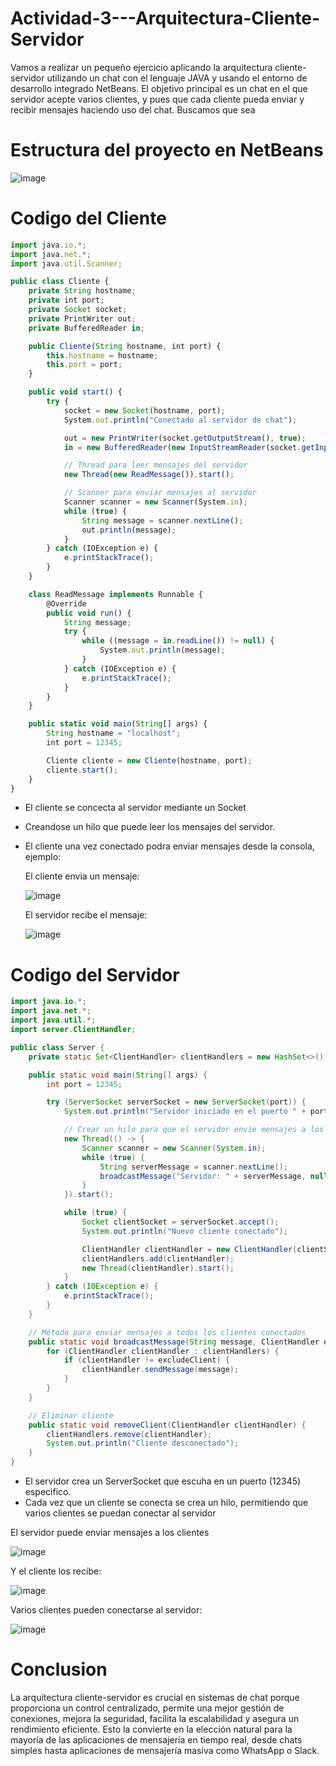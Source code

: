 # Actividad-3---Arquitectura-Cliente-Servidor
Vamos a realizar un pequeño ejercicio aplicando la arquitectura cliente-servidor utilizando un chat con el lenguaje JAVA y usando el entorno de desarrollo integrado NetBeans. 
El objetivo principal es un chat en el que servidor acepte varios clientes, y pues que cada cliente pueda enviar y recibir mensajes haciendo uso del chat.
Buscamos que sea

# Estructura del proyecto en NetBeans


![image](https://github.com/user-attachments/assets/6ef9dc60-c026-4ee4-98ee-b7665b4a75da)


# Codigo del Cliente
```javascript
import java.io.*;
import java.net.*;
import java.util.Scanner;

public class Cliente {
    private String hostname;
    private int port;
    private Socket socket;
    private PrintWriter out;
    private BufferedReader in;

    public Cliente(String hostname, int port) {
        this.hostname = hostname;
        this.port = port;
    }

    public void start() {
        try {
            socket = new Socket(hostname, port);
            System.out.println("Conectado al servidor de chat");

            out = new PrintWriter(socket.getOutputStream(), true);
            in = new BufferedReader(new InputStreamReader(socket.getInputStream()));

            // Thread para leer mensajes del servidor
            new Thread(new ReadMessage()).start();

            // Scanner para enviar mensajes al servidor
            Scanner scanner = new Scanner(System.in);
            while (true) {
                String message = scanner.nextLine();
                out.println(message);
            }
        } catch (IOException e) {
            e.printStackTrace();
        }
    }

    class ReadMessage implements Runnable {
        @Override
        public void run() {
            String message;
            try {
                while ((message = in.readLine()) != null) {
                    System.out.println(message);
                }
            } catch (IOException e) {
                e.printStackTrace();
            }
        }
    }

    public static void main(String[] args) {
        String hostname = "localhost";
        int port = 12345;

        Cliente cliente = new Cliente(hostname, port);
        cliente.start();
    }
}
```
- El cliente se concecta al servidor mediante un Socket
- Creandose un hilo que puede leer los mensajes del servidor.
- El cliente una vez conectado podra enviar mensajes desde la consola, ejemplo:

  El cliente envia un mensaje:
  
  ![image](https://github.com/user-attachments/assets/8f108e0b-8862-49f5-a6fc-a1fc8346f2c3)


  El servidor recibe el mensaje:

  ![image](https://github.com/user-attachments/assets/85fa37ff-889b-412c-83d5-8cd178b1a5fb)




# Codigo del Servidor

```java
import java.io.*;
import java.net.*;
import java.util.*;
import server.ClientHandler;

public class Server {
    private static Set<ClientHandler> clientHandlers = new HashSet<>();

    public static void main(String[] args) {
        int port = 12345;

        try (ServerSocket serverSocket = new ServerSocket(port)) {
            System.out.println("Servidor iniciado en el puerto " + port);

            // Crear un hilo para que el servidor envíe mensajes a los clientes
            new Thread(() -> {
                Scanner scanner = new Scanner(System.in);
                while (true) {
                    String serverMessage = scanner.nextLine();
                    broadcastMessage("Servidor: " + serverMessage, null);
                }
            }).start();

            while (true) {
                Socket clientSocket = serverSocket.accept();
                System.out.println("Nuevo cliente conectado");

                ClientHandler clientHandler = new ClientHandler(clientSocket, Server::broadcastMessage, Server::removeClient);
                clientHandlers.add(clientHandler);
                new Thread(clientHandler).start();
            }
        } catch (IOException e) {
            e.printStackTrace();
        }
    }

    // Método para enviar mensajes a todos los clientes conectados
    public static void broadcastMessage(String message, ClientHandler excludeClient) {
        for (ClientHandler clientHandler : clientHandlers) {
            if (clientHandler != excludeClient) {
                clientHandler.sendMessage(message);
            }
        }
    }

    // Eliminar cliente
    public static void removeClient(ClientHandler clientHandler) {
        clientHandlers.remove(clientHandler);
        System.out.println("Cliente desconectado");
    }
}
```

- El servidor crea un ServerSocket que escuha en un puerto (12345) especifico.
- Cada vez que un cliente se conecta se crea un hilo, permitiendo que varios clientes se puedan conectar al servidor

El servidor puede enviar mensajes a los clientes

![image](https://github.com/user-attachments/assets/ced2930b-3d14-4668-84bb-a0745a8695b5)

Y el cliente los recibe:

![image](https://github.com/user-attachments/assets/654c64b4-0579-44c7-9015-a10e3e8eac9a)

Varios clientes pueden conectarse al servidor:

![image](https://github.com/user-attachments/assets/f60d761f-4cf0-4de3-b88d-beaaee2abe1f)

# Conclusion 
La arquitectura cliente-servidor es crucial en sistemas de chat porque proporciona un control centralizado, permite una mejor gestión de conexiones, mejora la seguridad, facilita la escalabilidad y asegura un rendimiento eficiente. Esto la convierte en la elección natural para la mayoría de las aplicaciones de mensajería en tiempo real, desde chats simples hasta aplicaciones de mensajería masiva como WhatsApp o Slack.
















